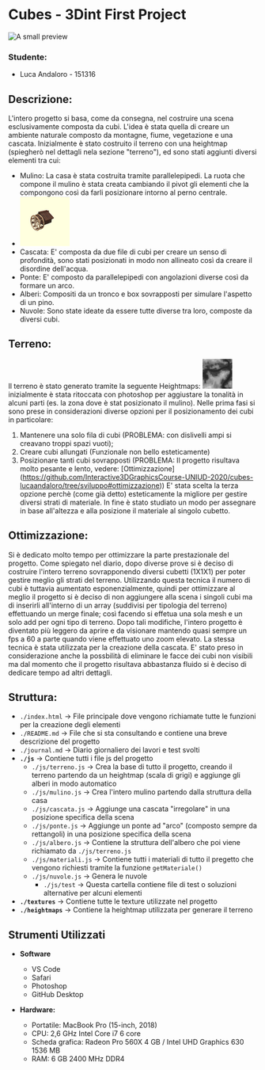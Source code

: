 # Cubes - 3Dint First Project

![A small preview](immagini/showcase.gif)

### Studente:
- Luca Andaloro - 151316

## Descrizione:

L'intero progetto si basa, come da consegna, nel costruire una scena esclusivamente composta da cubi. 
L'idea è stata quella di creare un ambiente naturale composto da montagne, fiume, vegetazione e una cascata.
Inizialmente è stato costruito il terreno con una heightmap (spiegherò nel dettagli nela sezione "terreno"), ed sono stati aggiunti diversi elementi tra cui: 
- Mulino: La casa è stata costruita tramite parallelepipedi. La ruota che compone il mulino è stata creata cambiando il pivot gli elementi che la compongono così da farli posizionare intorno al perno centrale.
- ![Immagini Mulino](immagini/mulino.png)
- Cascata: E' composta da due file di cubi per creare un senso di profondità, sono stati posizionati in modo non allineato così da creare il disordine dell'acqua.
- Ponte: E' composto da parallelepipedi con angolazioni diverse così da formare un arco.
- Alberi: Compositi da un tronco e box sovrapposti per simulare l'aspetto di un pino.
- Nuvole: Sono state ideate da essere tutte diverse tra loro, composte da diversi cubi.

## Terreno:

Il terreno è stato generato tramite la seguente Heightmaps:
![Heightmap](heightmaps/heightmaps.png)
inizialmente è stata ritoccata con photoshop per aggiustare la tonalità in alcuni parti (es. la zona dove è stat posizionato il mulino).
Nelle prima fasi si sono prese in considerazioni diverse opzioni per il posizionamento dei cubi in particolare: 
1. Mantenere una solo fila di cubi (PROBLEMA: con dislivelli ampi si creavano troppi spazi vuoti);
2. Creare cubi allungati (Funzionale non bello esteticamente)
3. Posizionare tanti cubi sovrapposti (PROBLEMA: Il progetto risultava molto pesante e lento, vedere: [Ottimizzazione] (https://github.com/Interactive3DGraphicsCourse-UNIUD-2020/cubes-lucaandaloro/tree/sviluppo#ottimizzazione))
 E' stata scelta la terza opzione perchè (come già detto) esteticamente la migliore per gestire diversi strati di materiale. In fine è stato studiato un modo per assegnare in base all'altezza e alla posizione il materiale al singolo cubetto.


## Ottimizzazione:

Si è dedicato molto tempo per ottimizzare la parte prestazionale del progetto. Come spiegato nel diario, dopo diverse prove si è deciso di costruire l'intero terreno sovrapponendo diversi cubetti (1X1X1) per poter gestire meglio gli strati del terreno. Utilizzando questa tecnica il numero di cubi è tuttavia aumentato esponenzialmente, quindi per ottimizzare al meglio il progetto si è deciso di non aggiungere alla scena i singoli cubi ma di inserirli all'interno di un array (suddivisi per tipologia del terreno) effettuando un merge finale; così facendo si effetua una sola mesh e un solo add per ogni tipo di terreno. Dopo tali modifiche, l'intero progetto è diventato più leggero da aprire e da visionare mantendo quasi sempre un fps a 60 a parte quando viene effettuato uno zoom elevato. 
La stessa tecnica è stata utilizzata per la creazione della cascata. 
E' stato preso in considerazione anche la possbilità di eliminare le facce dei cubi non visibili ma dal momento che il progetto risultava abbastanza fluido si è deciso di dedicare tempo ad altri dettagli.

## Struttura:

* `./index.html` -> File principale dove vengono richiamate tutte le funzioni per la creazione degli elementi
* `./README.md` -> File che si sta consultando e contiene una breve descrizione del progetto
* `./journal.md` -> Diario giornaliero dei lavori e test svolti
* **`./js`** -> Contiene tutti i file js del progetto
  * `./js/terreno.js` -> Crea la base di tutto il progetto, creando il terreno partendo da un heightmap (scala di grigi) e aggiunge gli alberi in modo automatico
  * `./js/mulino.js` -> Crea l'intero mulino partendo dalla struttura della casa
  * `./js/cascata.js` -> Aggiunge una cascata "irregolare" in una posizione specifica della scena
  * `./js/ponte.js` -> Aggiunge un ponte ad "arco" (composto sempre da rettangoli) in una posizione specifica della scena
  * `./js/albero.js` -> Contiene la struttura dell'albero che poi viene richiamato da `./js/terreno.js` 
  * `./js/materiali.js` -> Contiene tutti i materiali di tutto il pregetto che vengono richiesti tramite la funzione `getMateriale()`
  * `./js/nuvole.js` -> Genera le nuvole
    * `./js/test` -> Questa cartella contiene file di test o soluzioni alternative per alcuni elementi
* **`./textures`** -> Contiene tutte le texture utilizzate nel progetto
* **`./heightmaps`** -> Contiene la heightmap utilizzata per generare il terreno


## Strumenti Utilizzati
- **Software**
  - VS Code
  - Safari
  - Photoshop
  - GitHub Desktop

- **Hardware:**
  - Portatile: MacBook Pro (15-inch, 2018)
  - CPU: 2,6 GHz Intel Core i7 6 core
  - Scheda grafica: Radeon Pro 560X 4 GB / Intel UHD Graphics 630 1536 MB
  - RAM: 6 GB 2400 MHz DDR4

